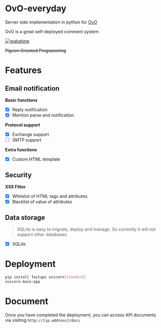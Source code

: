 # OvO-everyday

Server side implementation in python for [OvO](https://github.com/ovojs/OvO)

OvO is a great self-deployed comment system

[![wakatime](https://wakatime.com/badge/github/HoshinoSuzumi/OvO-everyday.svg)](https://wakatime.com/badge/github/HoshinoSuzumi/OvO-everyday)

~~Pigeon Oriented Programming~~

# Features

## Email notification

**Basic functions**

- [x] Reply notification
- [x] Mention parse and notification

**Protocol support**

- [x] Exchange support
- [ ] SMTP support

**Extra functions**

- [x] Custom HTML template

## Security

**XSS Filter**

- [x] Whitelist of HTML tags and attributes
- [x] Blacklist of value of attributes

## Data storage

> SQLite is easy to migrate, deploy and manage. So currently it will not support other databases

- [x] SQLite

# Deployment

```bash
pip install fastapi uvicorn[standard]
uvicorn main:app
```

# Document

Once you have completed the deployment, you can access API documents via visiting `http://[ip-address]/docs`
